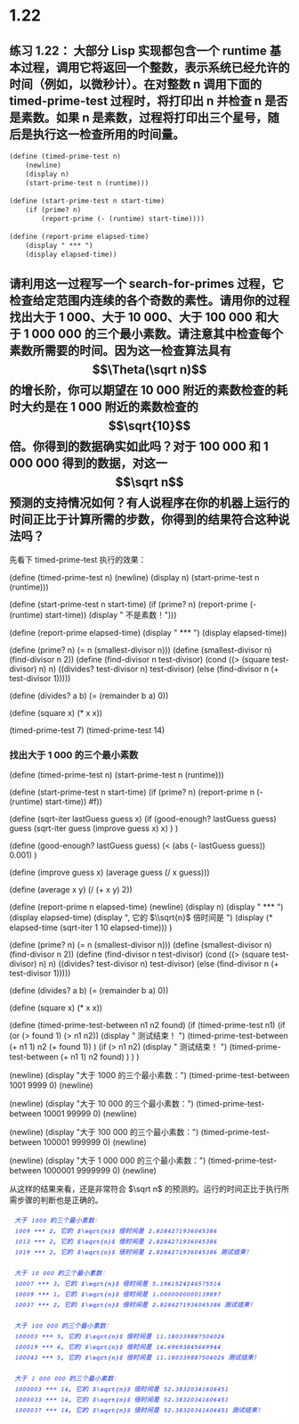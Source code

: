 # 1.22

## 练习 1.22： 大部分 Lisp 实现都包含一个 runtime 基本过程，调用它将返回一个整数，表示系统已经允许的时间（例如，以微秒计）。在对整数 n 调用下面的 timed-prime-test 过程时，将打印出 n 并检查 n 是否是素数。如果 n 是素数，过程将打印出三个星号，随后是执行这一检查所用的时间量。

```
(define (timed-prime-test n)
    (newline)
    (display n)
    (start-prime-test n (runtime)))

(define (start-prime-test n start-time)
    (if (prime? n)
        (report-prime (- (runtime) start-time))))

(define (report-prime elapsed-time)
    (display " *** ")
    (display elapsed-time))
```

## 请利用这一过程写一个 search-for-primes 过程，它检查给定范围内连续的各个奇数的素性。请用你的过程找出大于 1 000、大于 10 000、大于 100 000 和大于 1 000 000 的三个最小素数。请注意其中检查每个素数所需要的时间。因为这一检查算法具有 $$\Theta(\sqrt n)$$ 的增长阶，你可以期望在 10 000 附近的素数检查的耗时大约是在 1 000 附近的素数检查的 $$\sqrt{10}$$ 倍。你得到的数据确实如此吗？对于 100 000 和 1 000 000 得到的数据，对这一 $$\sqrt n$$ 预测的支持情况如何？有人说程序在你的机器上运行的时间正比于计算所需的步数，你得到的结果符合这种说法吗？ 


先看下 timed-prime-test 执行的效果：

<link rel="stylesheet" type="text/css" href="../../coding-js/deps/codemirror/lib/codemirror.css" />
<link rel="stylesheet" type="text/css" href="../../coding-js/coding.css" />
<link rel="stylesheet" type="text/css" href="../../coding-js/base.css" />

<script src="../../coding-js/deps/codemirror/lib/codemirror.js"></script>
<script src="../../coding-js/deps/jquery.min.js"></script>
<script src="../../coding-js/coding.js"> </script>

<script src="../../coding-js/deps/codemirror/mode/scheme/scheme.js"></script>

<script>
  c = new CodingJS('../../coding-js/');
</script>


<div id="scheme-plus-1">
(define (timed-prime-test n)
    (newline)
    (display n)
    (start-prime-test n (runtime)))

(define (start-prime-test n start-time)
    (if (prime? n)
        (report-prime (- (runtime) start-time)) (display " 不是素数！")))

(define (report-prime elapsed-time)
    (display " *** ")
    (display elapsed-time))

(define (prime? n)
    (= n (smallest-divisor n)))
(define (smallest-divisor n)
    (find-divisor n 2))
(define (find-divisor n test-divisor)
    (cond ((> (square test-divisor) n) n)
        ((divides? test-divisor n) test-divisor)
        (else (find-divisor n (+ test-divisor 1)))))

(define (divides? a b)
    (= (remainder b a) 0))

(define (square x) (* x x))

(timed-prime-test 7)
(timed-prime-test 14)
</div>

<script>
  c.prompt("scheme-plus-1");
</script>

### 找出大于 1 000 的三个最小素数

<div id="scheme-plus-2">
(define (timed-prime-test n)
    (start-prime-test n (runtime)))

(define (start-prime-test n start-time)
    (if (prime? n)
        (report-prime n (- (runtime) start-time)) #f))

(define (sqrt-iter lastGuess guess x)
    (if (good-enough? lastGuess guess)
        guess
        (sqrt-iter guess (improve guess x) x)
    )
)

(define (good-enough? lastGuess guess)
    (< (abs (- lastGuess guess)) 0.001)
)

(define (improve guess x)
       (average guess (/ x guess)))

(define (average x y)
  (/ (+ x y) 2))

(define (report-prime n elapsed-time)
    (newline)
    (display n)
    (display " *** ")
    (display elapsed-time)
    (display ", 它的 $\\sqrt{n}$ 倍时间是 ")
    (display (* elapsed-time (sqrt-iter 1 10 elapsed-time)))
)

(define (prime? n)
    (= n (smallest-divisor n)))
(define (smallest-divisor n)
    (find-divisor n 2))
(define (find-divisor n test-divisor)
    (cond ((> (square test-divisor) n) n)
        ((divides? test-divisor n) test-divisor)
        (else (find-divisor n (+ test-divisor 1)))))

(define (divides? a b)
    (= (remainder b a) 0))

(define (square x) (* x x))

(define (timed-prime-test-between n1 n2 found)
    (if (timed-prime-test n1)
        (if (or (> found 1) (> n1 n2))
            (display " 测试结束！ ")
            (timed-prime-test-between (+ n1 1) n2 (+ found 1))
        )
        (if (> n1 n2)
            (display " 测试结束！ ")
            (timed-prime-test-between (+ n1 1) n2 found)
        )
    )
)

(newline)
(display "大于 1000 的三个最小素数：")
(timed-prime-test-between 1001 9999 0)
(newline)

(newline)
(display "大于 10 000 的三个最小素数：")
(timed-prime-test-between 10001 99999 0)
(newline)

(newline)
(display "大于 100 000 的三个最小素数：")
(timed-prime-test-between 100001 999999 0)
(newline)

(newline)
(display "大于 1 000 000 的三个最小素数：")
(timed-prime-test-between 1000001 9999999 0)
(newline)
</div>

<script>
    c.prompt("scheme-plus-2");
</script>

从这样的结果来看，还是非常符合 $\sqrt n$ 的预测的。运行的时间正比于执行所需步骤的判断也是正确的。

![](./1.22.png)